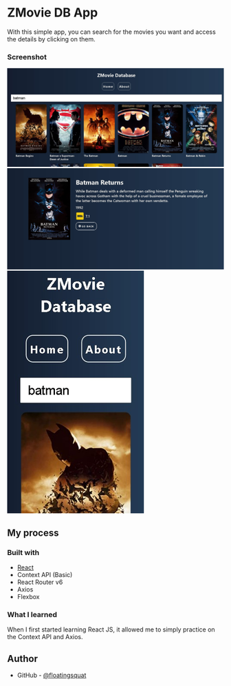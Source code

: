 # ZMovie DB App

With this simple app, you can search for the movies you want and access the details by clicking on them.

### Screenshot

![Project Image](/public/assets/zmovie-1.jpg)
![Project Image](/public/assets/zmovie-2.jpg)
![Project Image](/public/assets/zmovie-3.jpg)

## My process

### Built with

- [React](https://reactjs.org/)
- Context API (Basic)
- React Router v6
- Axios
- Flexbox

### What I learned

When I first started learning React JS, it allowed me to simply practice on the Context API and Axios.

## Author

- GitHub - [@floatingsquat](https://github.com/floatingsquat)
